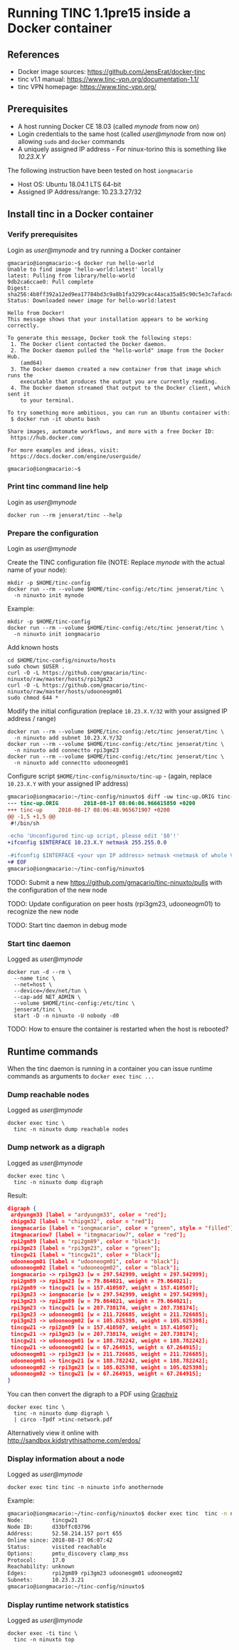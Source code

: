 # Running TINC 1.1pre15 inside a Docker container

<!-- 2018-08-16 19:30 CEST -->

## References

* Docker image sources: <https://github.com/JensErat/docker-tinc>
* tinc v1.1 manual: <https://www.tinc-vpn.org/documentation-1.1/>
* tinc VPN homepage: <https://www.tinc-vpn.org/>

## Prerequisites

* A host running Docker CE 18.03 (called _mynode_ from now on)
* Login credentials to the same host (called _user@mynode_ from now on) allowing `sudo` and `docker` commands
* A uniquely assigned IP address - For ninux-torino this is something like _10.23.X.Y_

The following instruction have been tested on host `iongmacario`
- Host OS: Ubuntu 18.04.1 LTS 64-bit
- Assigned IP Address/range: 10.23.3.27/32

## Install tinc in a Docker container

### Verify prerequisites

Login as _user@mynode_ and try running a Docker container

```text
gmacario@iongmacario:~$ docker run hello-world
Unable to find image 'hello-world:latest' locally
latest: Pulling from library/hello-world
9db2ca6ccae0: Pull complete
Digest: sha256:4b8ff392a12ed9ea17784bd3c9a8b1fa3299cac44aca35a85c90c5e3c7afacdc
Status: Downloaded newer image for hello-world:latest

Hello from Docker!
This message shows that your installation appears to be working correctly.

To generate this message, Docker took the following steps:
 1. The Docker client contacted the Docker daemon.
 2. The Docker daemon pulled the "hello-world" image from the Docker Hub.
    (amd64)
 3. The Docker daemon created a new container from that image which runs the
    executable that produces the output you are currently reading.
 4. The Docker daemon streamed that output to the Docker client, which sent it
    to your terminal.

To try something more ambitious, you can run an Ubuntu container with:
 $ docker run -it ubuntu bash

Share images, automate workflows, and more with a free Docker ID:
 https://hub.docker.com/

For more examples and ideas, visit:
 https://docs.docker.com/engine/userguide/

gmacario@iongmacario:~$
```

### Print tinc command line help

Login as _user@mynode_

```shell
docker run --rm jenserat/tinc --help
```

### Prepare the configuration

Login as _user@mynode_

Create the TINC configuration file (NOTE: Replace _mynode_ with the actual name of your node):

```shell
mkdir -p $HOME/tinc-config
docker run --rm --volume $HOME/tinc-config:/etc/tinc jenserat/tinc \
  -n ninuxto init mynode
```

Example:

```shell
mkdir -p $HOME/tinc-config
docker run --rm --volume $HOME/tinc-config:/etc/tinc jenserat/tinc \
  -n ninuxto init iongmacario
```

Add known hosts

```shell
cd $HOME/tinc-config/ninuxto/hosts
sudo chown $USER .
curl -O -L https://github.com/gmacario/tinc-ninuxto/raw/master/hosts/rpi3gm23
curl -O -L https://github.com/gmacario/tinc-ninuxto/raw/master/hosts/udooneogm01
sudo chmod 644 *
```

Modify the initial configuration (replace `10.23.X.Y/32` with your assigned IP address / range)

```shell
docker run --rm --volume $HOME/tinc-config:/etc/tinc jenserat/tinc \
  -n ninuxto add subnet 10.23.X.Y/32
docker run --rm --volume $HOME/tinc-config:/etc/tinc jenserat/tinc \
  -n ninuxto add connectto rpi3gm23
docker run --rm --volume $HOME/tinc-config:/etc/tinc jenserat/tinc \
  -n ninuxto add connectto udooneogm01
```

Configure script `$HOME/tinc-config/ninuxto/tinc-up` - (again, replace `10.23.X.Y` with your assigned IP address)

```diff
gmacario@iongmacario:~/tinc-config/ninuxto$ diff -uw tinc-up.ORIG tinc-up
--- tinc-up.ORIG        2018-08-17 08:06:06.966615850 +0200
+++ tinc-up     2018-08-17 08:06:48.965671907 +0200
@@ -1,5 +1,5 @@
 #!/bin/sh

-echo 'Unconfigured tinc-up script, please edit '$0'!'
+ifconfig $INTERFACE 10.23.X.Y netmask 255.255.0.0

-#ifconfig $INTERFACE <your vpn IP address> netmask <netmask of whole VPN>
+# EOF
gmacario@iongmacario:~/tinc-config/ninuxto$
```

TODO: Submit a new <https://github.com/gmacario/tinc-ninuxto/pulls> with the configuration of the new node

TODO: Update configuration on peer hosts (rpi3gm23, udooneogm01) to recognize the new node

TODO: Start tinc daemon in debug mode

### Start tinc daemon

Logged as _user@mynode_

```shell
docker run -d --rm \
  --name tinc \
  --net=host \
  --device=/dev/net/tun \
  --cap-add NET_ADMIN \
  --volume $HOME/tinc-config:/etc/tinc \
  jenserat/tinc \
  start -D -n ninuxto -U nobody -d0
```

TODO: How to ensure the container is restarted when the host is rebooted?

## Runtime commands

When the tinc daemon is running in a container you can issue runtime commands as arguments to `docker exec tinc ...`

### Dump reachable nodes

<!-- 2018-08-17 07:48 CEST -->

Logged as _user@mynode_

```shell
docker exec tinc \
  tinc -n ninuxto dump reachable nodes
```

### Dump network as a digraph

<!-- 2018-08-17 08:12 CEST -->

Logged as _user@mynode_

```shell
docker exec tinc \
  tinc -n ninuxto dump digraph
```

Result:

```json
digraph {
 ardyungm33 [label = "ardyungm33", color = "red"];
 chipgm32 [label = "chipgm32", color = "red"];
 iongmacario [label = "iongmacario", color = "green", style = "filled"];
 itmgmacariow7 [label = "itmgmacariow7", color = "red"];
 rpi2gm89 [label = "rpi2gm89", color = "black"];
 rpi3gm23 [label = "rpi3gm23", color = "green"];
 tincgw21 [label = "tincgw21", color = "black"];
 udooneogm01 [label = "udooneogm01", color = "black"];
 udooneogm02 [label = "udooneogm02", color = "black"];
 iongmacario -> rpi3gm23 [w = 297.542999, weight = 297.542999];
 rpi2gm89 -> rpi3gm23 [w = 79.864021, weight = 79.864021];
 rpi2gm89 -> tincgw21 [w = 157.410507, weight = 157.410507];
 rpi3gm23 -> iongmacario [w = 297.542999, weight = 297.542999];
 rpi3gm23 -> rpi2gm89 [w = 79.864021, weight = 79.864021];
 rpi3gm23 -> tincgw21 [w = 207.738174, weight = 207.738174];
 rpi3gm23 -> udooneogm01 [w = 211.726685, weight = 211.726685];
 rpi3gm23 -> udooneogm02 [w = 105.025398, weight = 105.025398];
 tincgw21 -> rpi2gm89 [w = 157.410507, weight = 157.410507];
 tincgw21 -> rpi3gm23 [w = 207.738174, weight = 207.738174];
 tincgw21 -> udooneogm01 [w = 188.782242, weight = 188.782242];
 tincgw21 -> udooneogm02 [w = 67.264915, weight = 67.264915];
 udooneogm01 -> rpi3gm23 [w = 211.726685, weight = 211.726685];
 udooneogm01 -> tincgw21 [w = 188.782242, weight = 188.782242];
 udooneogm02 -> rpi3gm23 [w = 105.025398, weight = 105.025398];
 udooneogm02 -> tincgw21 [w = 67.264915, weight = 67.264915];
}
```

You can then convert the digraph to a PDF using [Graphviz](http://www.graphviz.org/)

```shell
docker exec tinc \
  tinc -n ninuxto dump digraph \
  | circo -Tpdf >tinc-network.pdf
```

Alternatively view it online with <http://sandbox.kidstrythisathome.com/erdos/>

### Display information about a node

Logged as _user@mynode_

```shell
docker exec tinc tinc -n ninuxto info anothernode
```

Example:

```bash
gmacario@iongmacario:~/tinc-config/ninuxto$ docker exec tinc  tinc -n ninuxto info tincgw21
Node:         tincgw21
Node ID:      d33bffc03796
Address:      52.58.214.157 port 655
Online since: 2018-08-17 06:07:42
Status:       visited reachable
Options:      pmtu_discovery clamp_mss
Protocol:     17.0
Reachability: unknown
Edges:        rpi2gm89 rpi3gm23 udooneogm01 udooneogm02
Subnets:      10.23.3.21
gmacario@iongmacario:~/tinc-config/ninuxto$
```

### Display runtime network statistics

Logged as _user@mynode_

```shell
docker exec -ti tinc \
  tinc -n ninuxto top
```

<!-- EOF -->

